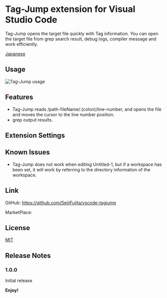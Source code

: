 

# Tag-Jump extension for Visual Studio Code 

Tag-Jump opens the target file quickly with Tag information.
You can open the target file from grep search result, debug logs, compiler message and work efficiently.

[Japanese](README_JPN.md)

## Usage

![Tag-Jump usage](https://raw.githubusercontent.com/SeijiFujita/vscode-tagjump/master/images/tagjump_usage.gif)
<!-- ![Tag-Jump usage](images/tagjump_usage.gif) -->


## Features

* Tag-Jump reads /path-fileName/:(colon)/line-number, and opens the file and moves the cursor to the line number position.
* grep output results.

<!-- ## Requirements -->

## Extension Settings

## Known Issues

* Tag-Jump does not work when editing Untitled-1, but if a workspace has been set, it will work by referring to the directory information of the workspace.

## Link

GitHub: https://github.com/SeijiFujita/vscode-tagjump

MarketPlace: 

## License

[MIT](LICENSE.txt)

## Release Notes

### 1.0.0

Initial release


**Enjoy!**